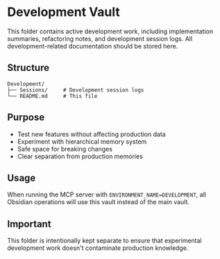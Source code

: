 # Development Vault

This folder contains active development work, including implementation summaries, refactoring notes, and development session logs. All development-related documentation should be stored here.

## Structure

```
Development/
├── Sessions/     # Development session logs
└── README.md     # This file
```

## Purpose

- Test new features without affecting production data
- Experiment with hierarchical memory system
- Safe space for breaking changes
- Clear separation from production memories

## Usage

When running the MCP server with `ENVIRONMENT_NAME=DEVELOPMENT`, all Obsidian operations will use this vault instead of the main vault.

## Important

This folder is intentionally kept separate to ensure that experimental development work doesn't contaminate production knowledge.